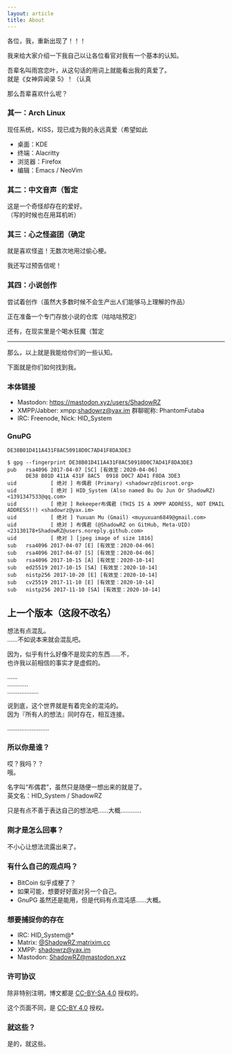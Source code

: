 ```yaml
---
layout: article
title: About
---
```


各位，我，重新出现了！！！

我来给大家介绍一下我自己以让各位看官对我有一个基本的认知。

吾辈名叫雨宫恋叶，从这句话的用词上就能看出我的真爱了。  
就是《女神异闻录 5》！（认真

那么吾辈喜欢什么呢？

### 其一：Arch Linux

现任系统，KISS，现已成为我的永远真爱（希望如此

* 桌面：KDE
* 终端：Alacritty
* 浏览器：Firefox
* 编辑：Emacs / NeoVim

### 其二：中文音声（暂定

这是一个奇怪却存在的爱好。  
（写的时候也在用耳机听）

### 其三：心之怪盗团（确定

就是喜欢怪盗！无数次地用过偷心梗。

我还写过预告信呢！

### 其四：小说创作

尝试着创作（虽然大多数时候不会生产出人们能够马上理解的作品）

正在准备一个专门存放小说的仓库（咕咕咕预定）

还有，在现实里是个喝水狂魔（暂定

---

那么，以上就是我能给你们的一些认知。

下面就是你们如何找到我。

### 本体链接

* Mastodon: https://mastodon.xyz/users/ShadowRZ
* XMPP/Jabber: xmpp:shadowrz@yax.im 群聊昵称: PhantomFutaba
* IRC: Freenode, Nick: HID_System

### GnuPG

`DE38B01D411A431F8AC50918D0C7AD41F8DA3DE3`

```console
$ gpg --fingerprint DE38B01D411A431F8AC50918D0C7AD41F8DA3DE3
pub   rsa4096 2017-04-07 [SC] [有效至：2020-04-06]
      DE38 B01D 411A 431F 8AC5  0918 D0C7 AD41 F8DA 3DE3
uid           [ 绝对 ] 布偶君 (Primary) <shadowrz@disroot.org>
uid           [ 绝对 ] HID_System (Also named Bu Ou Jun Or ShadowRZ) <1391347533@qq.com>
uid           [ 绝对 ] Rekeeper布偶君 (THIS IS A XMPP ADDRESS, NOT EMAIL ADDRESS!!) <shadowrz@yax.im>
uid           [ 绝对 ] Yuxuan Mu (Gmail) <muyuxuan6849@gmail.com>
uid           [ 绝对 ] 布偶君 (@ShadowRZ on GitHub, Meta-UID) <23130178+ShadowRZ@users.noreply.github.com>
uid           [ 绝对 ] [jpeg image of size 1816]
sub   rsa4096 2017-04-07 [E] [有效至：2020-04-06]
sub   rsa4096 2017-04-07 [S] [有效至：2020-04-06]
sub   rsa4096 2017-10-15 [A] [有效至：2020-10-14]
sub   ed25519 2017-10-15 [SA] [有效至：2020-10-14]
sub   nistp256 2017-10-20 [E] [有效至：2020-10-14]
sub   cv25519 2017-11-10 [E] [有效至：2020-10-14]
sub   nistp256 2017-11-10 [SA] [有效至：2020-10-14]
```

## 上一个版本（这段不改名）

想法有点混乱。  
……不如说本来就会混乱吧。

因为，似乎有什么好像不是现实的东西……不，  
也许我以前相信的事实才是虚假的。

……  
…………  
………………  

说到底，这个世界就是有着完全的混沌的。  
因为『所有人的想法』同时存在，相互连接。

……………………

### 所以你是谁？

哎？我吗？？  
哦。

名字叫“布偶君”，虽然只是随便一想出来的就是了。  
英文名：HID_System / ShadowRZ

只是有点不善于表达自己的想法吧……大概…………

### 刚才是怎么回事？

不小心让想法流露出来了。

### 有什么自己的观点吗？

  * BitCoin 似乎成梗了？
  * 如果可能，想要好好面对另一个自己。
  * GnuPG 虽然还是能用，但是代码有点混沌感……大概。

### 想要捕捉你的存在

  * IRC: HID_System@*
  * Matrix:
    [@ShadowRZ:matrixim.cc](https://matrix.to/#/@ShadowRZ:matrixim.cc)
  * XMPP: [shadowrz@yax.im](xmpp:shadowrz@yax.im)
  * Mastodon: [ShadowRZ@mastodon.xyz](https://mastodon.xyz/users/ShadowRZ)

### 许可协议

除非特别注明，博文都是 [CC-BY-SA 4.0](https://creativecommons.org/licenses/by-sa/4.0/) 授权的。

这个页面不同，是 [CC-BY 4.0](https://creativecommons.org/licenses/by/4.0/) 授权。

### 就这些？

是的，就这些。
